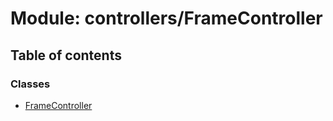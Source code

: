 # Module: controllers/FrameController

## Table of contents

### Classes

- [FrameController](../classes/controllers_FrameController.FrameController.md)
